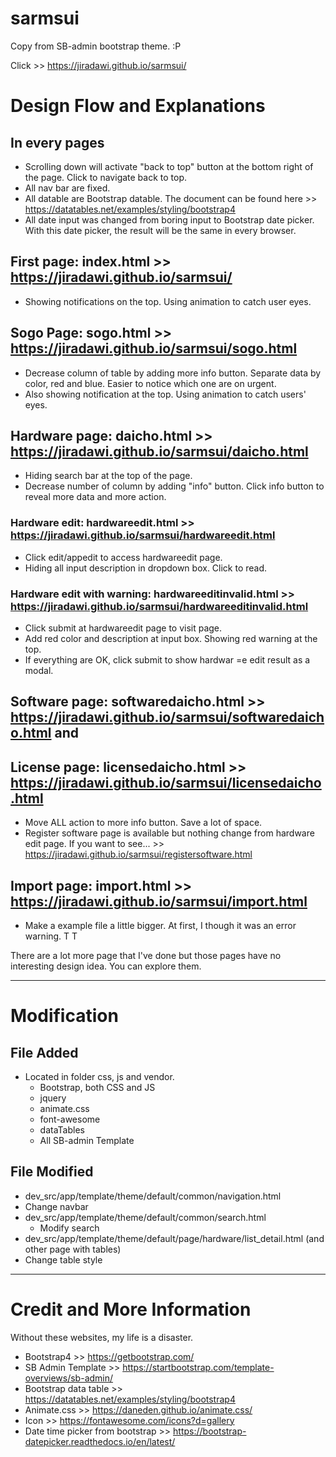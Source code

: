 # sarmsui
Copy from SB-admin bootstrap theme. :P

Click >> https://jiradawi.github.io/sarmsui/

# Design Flow and Explanations
## In every pages
- Scrolling down will activate "back to top" button at the bottom right of the page. Click to navigate back to top.
- All nav bar are fixed.
- All datable are Bootstrap datable. The document can be found here >> https://datatables.net/examples/styling/bootstrap4
- All date input was changed from boring input to Bootstrap date picker. With this date picker, the result will be the same in every browser.

## First page: index.html >> https://jiradawi.github.io/sarmsui/
- Showing notifications on the top. Using animation to catch user eyes.

## Sogo Page: sogo.html >> https://jiradawi.github.io/sarmsui/sogo.html
- Decrease column of table by adding more info button. Separate data by color, red and blue. Easier to notice which one are on urgent.
- Also showing notification at the top. Using animation to catch users' eyes.

## Hardware page: daicho.html >> https://jiradawi.github.io/sarmsui/daicho.html
- Hiding search bar at the top of the page.
- Decrease number of column by adding "info" button. Click info button to reveal more data and more action.
### Hardware edit: hardwareedit.html >> https://jiradawi.github.io/sarmsui/hardwareedit.html
- Click edit/appedit to access hardwareedit page.
- Hiding all input description in dropdown box. Click to read.
### Hardware edit with warning: hardwareeditinvalid.html >> https://jiradawi.github.io/sarmsui/hardwareeditinvalid.html
- Click submit at hardwareedit page to visit page.
- Add red color and description at input box. Showing red warning at the top.
- If everything are OK, click submit to show hardwar =e edit result as a modal.

## Software page: softwaredaicho.html >> https://jiradawi.github.io/sarmsui/softwaredaicho.html and
## License page: licensedaicho.html >> https://jiradawi.github.io/sarmsui/licensedaicho.html
- Move ALL action to more info button. Save a lot of space.
- Register software page is available but nothing change from hardware edit page. If you want to see... >> https://jiradawi.github.io/sarmsui/registersoftware.html

## Import page: import.html >> https://jiradawi.github.io/sarmsui/import.html
- Make a example file a little bigger. At first, I though it was an error warning. T T

There are a lot more page that I've done but those pages have no interesting design idea. You can explore them.


*************************************************************
# Modification
## File Added
- Located in folder css, js and vendor.
  - Bootstrap, both CSS and JS
  - jquery
  - animate.css
  - font-awesome
  - dataTables
  - All SB-admin Template

## File Modified
-  dev_src/app/template/theme/default/common/navigation.html
  - Change navbar
- dev_src/app/template/theme/default/common/search.html
  - Modify search
- dev_src/app/template/theme/default/page/hardware/list_detail.html (and other page with tables)
 - Change table style




*************************************************************
# Credit and More Information
Without these websites, my life is a disaster.
- Bootstrap4  >> https://getbootstrap.com/
- SB Admin Template >> https://startbootstrap.com/template-overviews/sb-admin/
- Bootstrap data table >> https://datatables.net/examples/styling/bootstrap4
- Animate.css >> https://daneden.github.io/animate.css/
- Icon >> https://fontawesome.com/icons?d=gallery
- Date time picker from bootstrap >> https://bootstrap-datepicker.readthedocs.io/en/latest/

